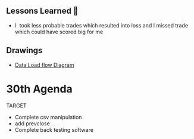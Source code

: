 ## Lessons Learned 🛫

*   I  took less probable trades which resulted into loss and I missed trade which could have scored big for me

## Drawings

- [Data Load flow Diagram](images/Data-load.svg)

# 30th Agenda
TARGET
 - Complete csv manipulation 
 - add prevclose
 - Complete back testing software